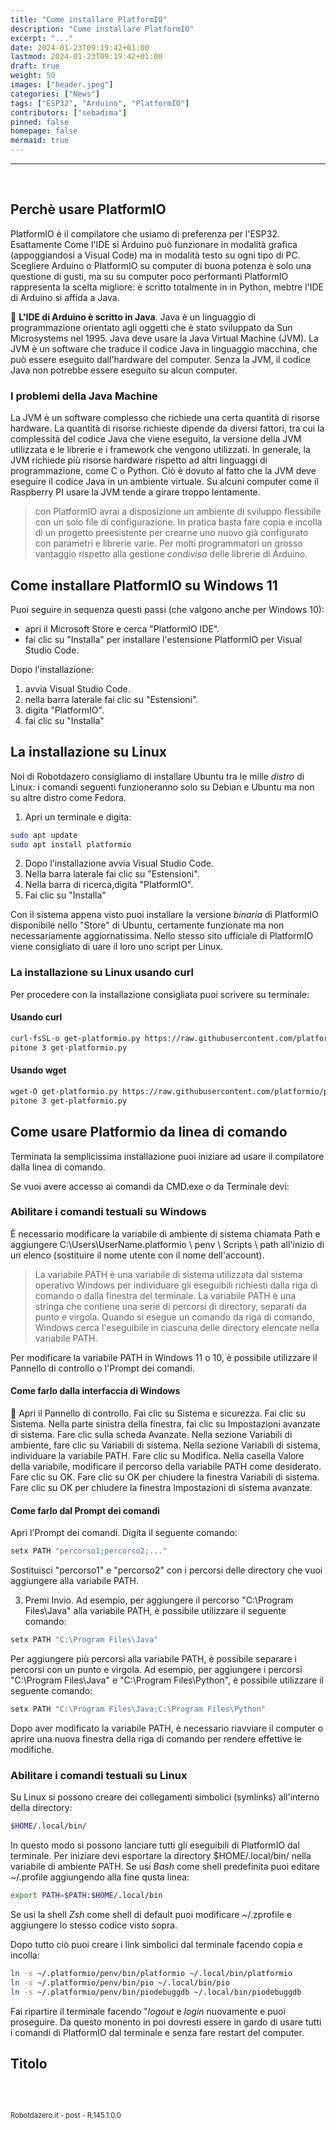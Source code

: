 ```yaml
---
title: "Come installare PlatformIO"
description: "Come installare PlatformIO"
excerpt: "..."
date: 2024-01-23T09:19:42+01:00
lastmod: 2024-01-23T09:19:42+01:00
draft: true
weight: 50
images: ["header.jpeg"]
categories: ["News"]
tags: ["ESP32", "Arduino", "PlatformIO"]
contributors: ["sebadima"]
pinned: false
homepage: false
mermaid: true
---
```




<hr>
<br>

## Perchè usare PlatformIO

PlatformIO è il compilatore che usiamo di preferenza per l'ESP32. Esattamente Come l'IDE si Arduino può funzionare in modalità grafica (appoggiandosi a Visual Code) ma in modalità testo su ogni tipo di PC. Scegliere Arduino o PlatformIO su computer di buona potenza è solo una questione di gusti, ma su su computer poco performanti PlatformIO rappresenta la scelta migliore: è scritto totalmente in in Python, mebtre l'IDE di Arduino si affida a Java.



<div class="alert alert-doks d-flexflex-shrink-1" role="alert">🔑
<strong>L'IDE di Arduino è scritto in Java</strong>. Java è un linguaggio di programmazione orientato agli oggetti che è stato sviluppato da Sun Microsystems nel 1995. Java deve usare la Java Virtual Machine (JVM). La JVM è un software che traduce il codice Java in linguaggio macchina, che può essere eseguito dall'hardware del computer. Senza la JVM, il codice Java non potrebbe essere eseguito su alcun computer.</div>


### I problemi della Java Machine

La JVM è un software complesso che richiede una certa quantità di risorse hardware. La quantità di risorse richieste dipende da diversi fattori, tra cui la complessità del codice Java che viene eseguito, la versione della JVM utilizzata e le librerie e i framework che vengono utilizzati. In generale, la JVM richiede più risorse hardware rispetto ad altri linguaggi di programmazione, come C o Python. Ciò è dovuto al fatto che la JVM deve eseguire il codice Java in un ambiente virtuale.
Su alcuni computer come il Raspberry PI usare la JVM tende a girare troppo lentamente.

> con PlatformIO avrai a disposizione un ambiente di sviluppo flessibile con un solo file di configurazione. In pratica basta fare copia e incolla di un progetto preesistente per crearne uno nuovo già configurato con parametri e librerie varie. Per molti programmatori un grosso vantaggio rispetto alla gestione *condivisa* delle librerie di Arduino.


## Come installare PlatformIO su Windows 11

Puoi seguire in sequenza questi passi (che valgono anche per Windows 10):

- apri il Microsoft Store e cerca "PlatformIO IDE".
- fai clic su "Installa" per installare l'estensione PlatformIO per Visual Studio Code.

Dopo l'installazione:

1. avvia Visual Studio Code.
2. nella barra laterale fai clic su "Estensioni".
3. digita "PlatformIO".
4. fai clic su "Installa"



## La installazione su Linux

Noi di Robotdazero consigliamo di installare Ubuntu tra le mille *distro* di Linux: i comandi seguenti funzioneranno solo su Debian e Ubuntu ma non su altre distro come Fedora.

1. Apri un terminale e digita:

```bash
sudo apt update
sudo apt install platformio
```


2. Dopo l'installazione avvia Visual Studio Code.
3. Nella barra laterale fai clic su "Estensioni".
4. Nella barra di ricerca,digita "PlatformIO".
5. Fai clic su "Installa"


Con il sistema appena visto puoi installare la versione *binaria* di PlatformIO disponibile nello "Store" di Ubuntu, certamente funzionate ma non necessariamente aggiornatissima. Nello stesso sito ufficiale di PlatformIO viene consigliato di uare il loro uno script per Linux.


### La installazione su Linux usando curl

Per procedere con la installazione consigliata puoi scrivere su terminale:

#### Usando curl

```bash
curl-fsSL-o get-platformio.py https://raw.githubusercontent.com/platformio/platformio-core-installer/master/get-platformio.py
pitone 3 get-platformio.py
```

#### Usando wget

```bash
wget-O get-platformio.py https://raw.githubusercontent.com/platformio/platformio-core-installer/master/get-platformio.py
pitone 3 get-platformio.py
```

## Come usare Platformio da linea di comando

Terminata la semplicissima installazione puoi iniziare ad usare il compilatore dalla linea di comando.

Se vuoi avere accesso ai comandi da CMD.exe o da Terminale devi:


### Abilitare i comandi testuali su Windows


È necessario modificare la variabile di ambiente di sistema chiamata Path e aggiungere C:\Users\UserName\.platformio \ penv \ Scripts \ path all'inizio di un elenco (sostituire il nome utente con il nome dell'account).


> La variabile PATH è una variabile di sistema utilizzata dal sistema operativo Windows per individuare gli eseguibili richiesti dalla riga di comando o dalla finestra del terminale. La variabile PATH è una stringa che contiene una serie di percorsi di directory, separati da punto e virgola. Quando si esegue un comando da riga di comando, Windows cerca l'eseguibile in ciascuna delle directory elencate nella variabile PATH.



Per modificare la variabile PATH in Windows 11 o 10, è possibile utilizzare il Pannello di controllo o l'Prompt dei comandi.


#### Come farlo dalla interfaccia di Windows 

<div class="alert alert-doks d-flexflex-shrink-1" role="alert">🔑
Apri il Pannello di controllo.
Fai clic su Sistema e sicurezza.
Fai clic su Sistema.
Nella parte sinistra della finestra, fai clic su Impostazioni avanzate di sistema.
Fare clic sulla scheda Avanzate.
Nella sezione Variabili di ambiente, fare clic su Variabili di sistema.
Nella sezione Variabili di sistema, individuare la variabile PATH.
Fare clic su Modifica.
Nella casella Valore della variabile, modificare il percorso della variabile PATH come desiderato.
Fare clic su OK.
Fare clic su OK per chiudere la finestra Variabili di sistema.
Fare clic su OK per chiudere la finestra Impostazioni di sistema avanzate.
</div>


#### Come farlo dal Prompt dei comandi



Apri l'Prompt dei comandi.
Digita il seguente comando:

```bash
setx PATH "percorso1;percorso2;..."
```
Sostituisci "percorso1" e "percorso2" con i percorsi delle directory che vuoi aggiungere alla variabile PATH.

3. Premi Invio.
Ad esempio, per aggiungere il percorso "C:\Program Files\Java" alla variabile PATH, è possibile utilizzare il seguente comando:

```bash
setx PATH "C:\Program Files\Java"
```

Per aggiungere più percorsi alla variabile PATH, è possibile separare i percorsi con un punto e virgola. Ad esempio, per aggiungere i percorsi "C:\Program Files\Java" e "C:\Program Files\Python", è possibile utilizzare il seguente comando:

```bash
setx PATH "C:\Program Files\Java;C:\Program Files\Python"
```

Dopo aver modificato la variabile PATH, è necessario riavviare il computer o aprire una nuova finestra della riga di comando per rendere effettive le modifiche.</div>


### Abilitare i comandi testuali su Linux

Su Linux si possono creare dei collegamenti simbolici (symlinks) all'interno della directory: 
```bash
$HOME/.local/bin/ 
```

In questo modo si possono lanciare tutti gli eseguibili di PlatformIO dal terminale. Per iniziare devi esportare la directory  $HOME/.local/bin/ nella variabile di ambiente PATH. Se usi *Bash* come shell predefinita puoi editare ~/.profile aggiungendo alla fine qusta linea:

```bash
export PATH=$PATH:$HOME/.local/bin
```
Se usi la shell *Zsh* come shell di default puoi modificare ~/.zprofile e aggiungere lo stesso codice visto sopra.


Dopo tutto ciò puoi creare i link simbolici dal terminale facendo copia e incolla:

```bash
ln -s ~/.platformio/penv/bin/platformio ~/.local/bin/platformio
ln -s ~/.platformio/penv/bin/pio ~/.local/bin/pio
ln -s ~/.platformio/penv/bin/piodebuggdb ~/.local/bin/piodebuggdb

```

Fai ripartire il terminale facendo "*logout* e *login* nuovamente e puoi proseguire. Da questo monento in poi dovresti essere in gardo di usare tutti i comandi di PlatformIO dal terminale e senza fare restart del computer.













## Titolo

<br>
<br>
<p style="font-size: 0.80em;">Robotdazero.it -  post - R.145.1.0.0</p>